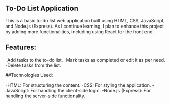 
## To-Do List Application

This is a basic to-do list web application built using HTML, CSS, JavaScript, and Node.js (Express).
As I continue learning, I plan to enhance this project by adding more functionalities, including using React for the front end.


## Features:

-Add tasks to the to-do list.
-Mark tasks as completed or edit it as per need.
-Delete tasks from the list.


##Technologies Used:

-HTML: For structuring the content.
-CSS: For styling the application.
-JavaScript: For handling the client-side logic.
-Node.js (Express): For handling the server-side functionality.
